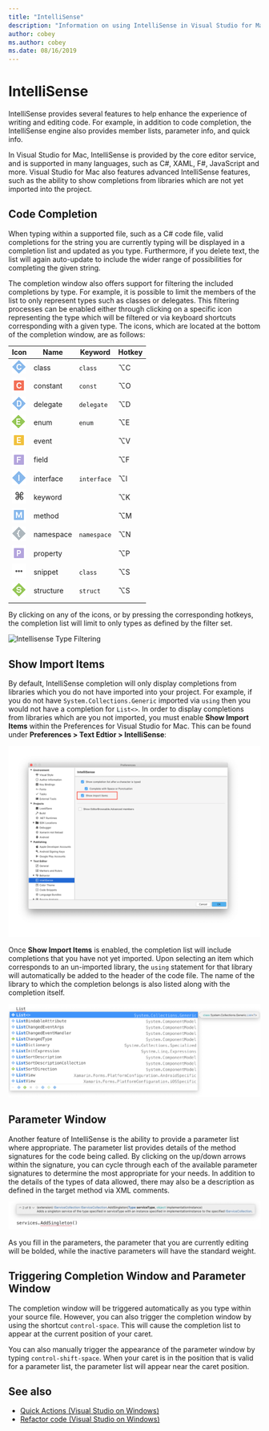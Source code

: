 ```yaml
---
title: "IntelliSense"
description: "Information on using IntelliSense in Visual Studio for Mac"
author: cobey
ms.author: cobey
ms.date: 08/16/2019
---
```


# IntelliSense

IntelliSense provides several features to help enhance the experience of writing and editing code. For example, in addition to code completion, the IntelliSense engine also provides member lists, parameter info, and quick info.

In Visual Studio for Mac, IntelliSense is provided by the core editor service, and is supported in many languages, such as C#, XAML, F#, JavaScript and more. Visual Studio for Mac also features advanced IntelliSense features, such as the ability to show completions from libraries which are not yet imported into the project.

## Code Completion

When typing within a supported file, such as a C# code file, valid completions for the string you are currently typing will be displayed in a completion list and updated as you type. Furthermore, if you delete text, the list will again auto-update to include the wider range of possibilities for completing the given string. 

The completion window also offers support for filtering the included completions by type. For example, it is possible to limit the members of the list to only represent types such as classes or delegates. This filtering processes can be enabled either through clicking on a specific icon representing the type which will be filtered or via keyboard shortcuts corresponding with a given type. The icons, which are located at the bottom of the completion window, are as follows:

| Icon                         | Name          | Keyword    | Hotkey |
| -----------------------------|---------------| -----------|--------|
| ![](media/classes-icon.png)  | class         | `class`    |  ⌥C
| ![](media/constant-icon.png) | constant      | `const`    |  ⌥O
| ![](media/delegate-icon.png) | delegate      | `delegate` |  ⌥D
| ![](media/enums-icon.png)    | enum          | `enum`     |  ⌥E
| ![](media/event-icon.png)    | event         |            |  ⌥V
| ![](media/fields-icon.png)   | field         |            |  ⌥F
| ![](media/interface-icon.png)| interface     | `interface`|  ⌥I
| ![](media/keyword-icon.png)  | keyword       |            |  ⌥K
| ![](media/method-icon.png)   | method        |            |  ⌥M
| ![](media/namespace-icon.png)| namespace     | `namespace`|  ⌥N
| ![](media/props-icon.png)    | property      |            |  ⌥P
| ![](media/snippet-icon.png)  | snippet       | `class`    |  ⌥S
| ![](media/struct-icon.png)   | structure     | `struct`   |  ⌥S
|                              |                |            |  

By clicking on any of the icons, or by pressing the corresponding hotkeys, the completion list will limit to only types as defined by the filter set.  

![Intellisense Type Filtering](media/intellisense-typefiltering.gif)

## Show Import Items

By default, IntelliSense completion will only display completions from libraries which you do not have imported into your project. For example, if you do not have `System.Collections.Generic` imported via `using` then you would not have a completion for `List<>`. In order to display completions from libraries which are you not imported, you must enable **Show Import Items** within the Preferences for Visual Studio for Mac. This can be found under **Preferences > Text Edtior > IntelliSense**:

![IntelliSense Show Import Items](media/intellisense-showimport.png)

Once **Show Import Items** is enabled, the completion list will include completions that you have not yet imported. Upon selecting an item which corresponds to an un-imported library, the `using` statement for that library will automatically be added to the header of the code file. The name of the library to which the completion belongs is also listed along with the completion itself.

![Show Import Items List](media/intellisense-importaction.png)

## Parameter Window

Another feature of IntelliSense is the ability to provide a parameter list where appropriate. The parameter list provides details of the method signatures for the code being called. By clicking on the up/down arrows within the signature, you can cycle through each of the available parameter signatures to determine the most appropriate for your needs. In addition to the details of the types of data allowed, there may also be a description as defined in the target method via XML comments.

![Parameter List](media/intellisense-parameter.png)

As you fill in the parameters, the parameter that you are currently editing will be bolded, while the inactive parameters will have the standard weight. 


## Triggering Completion Window and Parameter Window

The completion window will be triggered automatically as you type within your source file. However, you can also trigger the completion window by using the shortcut `control-space`. This will cause the completion list to appear at the current position of your caret. 

You can also manually trigger the appearance of the parameter window by typing `control-shift-space`. When your caret is in the position that is valid for a parameter list, the parameter list will appear near the caret position.

## See also

- [Quick Actions (Visual Studio on Windows)](/visualstudio/ide/quick-actions)
- [Refactor code (Visual Studio on Windows)](/visualstudio/ide/refactoring-in-visual-studio)